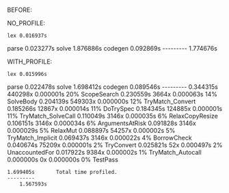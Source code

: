 
BEFORE:

NO_PROFILE:

    lex 0.016937s
  parse 0.023277s
  solve 1.876886s
codegen 0.092869s
    ---------
        1.774676s

WITH_PROFILE:

    lex 0.015996s
  parse 0.022478s
  solve 1.698412s
codegen 0.089546s
    ---------
    0.344315s   440298x 0.000001s       20% ScopeSearch
    0.230559s     3664x 0.000063s       14% SolveBody
    0.204139s   549303x 0.000000s       12% TryMatch_Convert
    0.185266s    12867x 0.000014s       11% DoTrySpec
    0.184345s   124885x 0.000001s       11% TryMatch_SolveCall
    0.110049s     3146x 0.000035s        6% RelaxCopyResize
    0.106151s     3146x 0.000034s        6% ArgumentsAtRisk
    0.091828s     3146x 0.000029s        5% RelaxMut
    0.088897s    54257x 0.000002s        5% TryMatch_Implicit
    0.069437s     3146x 0.000022s        4% BorrowCheck
    0.040674s    75209x 0.000001s        2% TryConvert
    0.025821s       52x 0.000497s        2% UnaccountedFor
    0.017922s     9384x 0.000002s        1% TryMatch_Autocall
    0.000000s        0x 0.000000s        0% TestPass

    1.699405s       Total time profiled.
    ---------
        1.567593s


